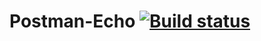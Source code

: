 # Postman-Echo [![Build status](https://ci.appveyor.com/api/projects/status/1u98ate1xpw60ne7?svg=true)](https://ci.appveyor.com/project/KtulhskiyPraynik/postman-echo)

